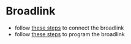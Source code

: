 # Broadlink

* follow [these steps](https://github.com/mjg59/python-broadlink) to connect the broadlink
* follow [these steps](https://www.home-assistant.io/integrations/broadlink/#learning-ir-codes) to program the broadlink